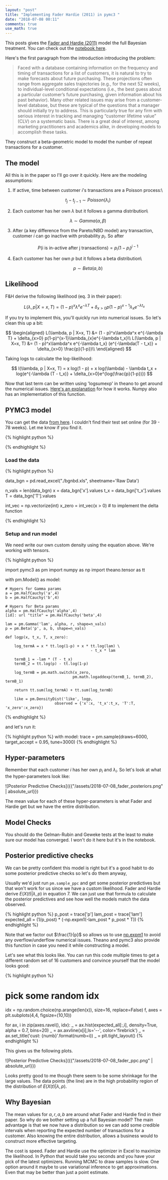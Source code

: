 ```yaml
---
layout: "post"
title: "Implementing Fader Hardie (2011) in pymc3 "
date: "2018-07-08 00:11"
comments: true
use_math: true
---
```


This posts gives the [Fader and Hardie (2011)](http://brucehardie.com/papers/018/fader_et_al_mksc_05.pdf) model the full Bayesian treatment. You can check out the [notebook here](https://github.com/sidravi1/Blog/blob/master/nbs/Fader_Hardie.ipynb).

Here's the first paragraph from the introduction introducing the problem:

> Faced with a database containing information on the frequency and timing of transactions for a list of customers, it is natural to try to make forecasts about future purchasing. These projections often range from aggregate sales trajectories (e.g., for the next 52 weeks), to individual-level conditional expectations (i.e., the best guess about a particular customer’s future purchasing, given information about his past behavior). Many other related issues may arise from a customer-level database, but these are typical of the questions that a manager should initially try to address. This is particularly true for any firm with serious interest in tracking and managing “customer lifetime value” (CLV) on a systematic basis. There is a great deal of interest, among marketing practitioners and academics alike, in developing models to accomplish these tasks.

They construct a beta-geometric model to model the number of repeat transactions for a customer.

## The model

All this is in the paper so I'll go over it quickly. Here are the modeling assumptions:

1. If active, time between customer $i$'s transactions are a Poisson process:\\

     $$
     t_j - t_{j-1} \sim Poisson(\lambda_i)
     $$

2. Each customer has her own $\lambda$ but it follows a gamma distribution\\

    $$
    \lambda \sim Gamma(\alpha, \beta)
    $$


3. After (a key difference from the Pareto/NBD model) any transaction, customer $i$ can go inactive with probability $p_i$. So after

    $$
    P(\text{i is in-active after j transactions}) = p_i(1 - p_i)^{j-1}
    $$

4. Each customer has her own $p$ but it follows a beta distribution\\

    $$
    p \sim Beta(a, b)
    $$

## Likelihood

F&H derive the following likelihood (eq. 3 in their paper):

$$
L(\lambda, p | X=x, T) = (1 - p)^x\lambda^x e^{-\lambda T} + \delta_{x>0} p(1-p)^{x-1}\lambda_{x}e^{-\lambda t_x}
$$

If you try to implement this, you'll quickly run into numerical issues. So let's clean this up a bit:

$$
\begin{aligned}
L(\lambda, p | X=x, T) &= (1 - p)^x\lambda^x e^{-\lambda T} + \delta_{x>0} p(1-p)^{x-1}\lambda_{x}e^{-\lambda t_x}\\
L(\lambda, p | X=x, T) &= (1 - p)^x\lambda^x e^{-\lambda t_x} (e^{-\lambda(T - t_x)} + \delta_{x>0} \frac{p}{1-p})\\
\end{aligned}  
$$

Taking logs to calculate the log-likelihood:

$$
l(\lambda, p | X=x, T) = x log(1 - p) + x log(\lambda) - \lambda t_x + log(e^{-\lambda (T - t_x)} +    
                                  \delta_{x>0}e^{log(\frac{p}{1-p})})
$$

Now that last term can be written using 'logsumexp' in theano to get around the numerical issues. [Here's an explanation](https://am207.github.io/2017/wiki/marginaloverdiscrete.html#the-log-sum-exp-trick-and-mixtures) for how it works. Numpy also has an implementation of this function.

## PYMC3 model

You can get the data [from here](http://www.brucehardie.com/notes/004/). I couldn't find their test set online (for 39 - 78 weeks). Let me know if you find it.

{% highlight python %}

{% endhighlight %}

### Load the data

{% highlight python %}

data_bgn = pd.read_excel("./bgnbd.xls", sheetname='Raw Data')

n_vals = len(data_bgn)
x = data_bgn['x'].values
t_x = data_bgn['t_x'].values
T = data_bgn['T'].values

int_vec = np.vectorize(int)
x_zero = int_vec(x > 0)       # to implement the delta function

{% endhighlight %}

### Setup and run model

We need write our own custom density using the equation above. We're working with tensors.

{% highlight python %}

import pymc3 as pm
import numpy as np
import theano.tensor as tt

with pm.Model() as model:

    # Hypers for Gamma params    
    a = pm.HalfCauchy('a',4)
    b = pm.HalfCauchy('b',4)

    # Hypers for Beta params  
    alpha = pm.HalfCauchy('alpha',4)
    [id]: url "title" = pm.HalfCauchy('beta',4)

    lam = pm.Gamma('lam', alpha, r, shape=n_vals)
    p = pm.Beta('p', a, b, shape=n_vals)

    def logp(x, t_x, T, x_zero):

        log_termA = x * tt.log(1-p) + x * tt.log(lam) \
                                          - t_x * lam

        termB_1 = -lam * (T - t_x)
        termB_2 = tt.log(p) - tt.log(1-p)

        log_termB = pm.math.switch(x_zero,
                                  pm.math.logaddexp(termB_1, termB_2), termB_1)

        return tt.sum(log_termA) + tt.sum(log_termB)

        like = pm.DensityDist('like', logp,
                          observed = {'x':x, 't_x':t_x, 'T':T, 'x_zero':x_zero})

{% endhighlight %}

and let's run it:

{% highlight python %}
with model:
    trace = pm.sample(draws=6000, target_accept = 0.95, tune=3000)
{% endhighlight %}

## Hyper-parameters

Remember that each customer $i$ has her own $p_i$ and $\lambda_i$. So let's look at what the hyper-parameters look like:

![Posterior Predictive Checks]({{"/assets/2018-07-08_fader_posteriors.png" | absolute_url}})

The mean value for each of these hyper-parameters is what Fader and Hardie get but we have the entire distribution.

## Model Checks

You should do the Gelman-Rubin and Geweke tests at the least to make sure our model has converged. I won't do it here but it's in the notebook.

## Posterior predictive checks

We can be pretty confident this model is right but it's a good habit to do some posterior predictive checks so let's do them anyway,

Usually we'd just run `pm.sample_ppc` and get some posterior predictives but that won't work for us since we have a custom likelihood. Fader and Hardie derive $E(X(t)\vert\lambda,p)$ in equation 7. We can just use that formula to calculate the posterior predictives and see how well the models match the data observed.

{% highlight python %}
p_post = trace['p']
lam_post = trace['lam']
expected_all = (1/p_post) * (-np.expm1(-lam_post * p_post * T))
{% endhighlight %}

Note that we factor out $\frac{1}{p}$ so allows us to use [np.expm1](https://docs.scipy.org/doc/numpy/reference/generated/numpy.log1p.html) to avoid any overflow/underflow numerical issues. Theano and pymc3 also provide this function in case you need it while constructing a model.

Let's see what this looks like. You can run this code multiple times to get a different random set of 16 customers and convince yourself that the model looks good:

{% highlight python %}
# pick some random idx
idx = np.random.choice(np.arange(len(x)), size=16, replace=False)
f, axes = plt.subplots(4,4, figsize=(10,10))

for ax, i in zip(axes.ravel(), idx):
    _ = ax.hist(expected_all[:,i], density=True, alpha = 0.7, bins=20)
    _ = ax.axvline(x[i],ls='--', color='firebrick')
    _ = ax.set_title('cust: {numb}'.format(numb=i))
_ = plt.tight_layout()
{% endhighlight %}

This gives us the following plots.

![Posterior Predictive Checks]({{"/assets/2018-07-08_fader_ppc.png" | absolute_url}})

Looks pretty good to me though there seem to be some shrinkage for the large values. The data points (the line) are in the high probability region of the distribution of $E(X(t)\vert\lambda, p)$.

## Why Bayesian

The mean values for $\alpha, r, a, b$ are around what Fader and Hardie find in their paper. So why do we bother setting up a full Bayesian model? The main advantage is that we now have a distribution so we can add some credible intervals when reporting the expected number of transactions for a customer. Also knowing the entire distribution, allows a business would to construct more effective targeting.

The cost is speed. Fader and Hardie use the optimizer in Excel to maximize the likelihood. In Python that would take you seconds and you have your pick of the latest optimizers. Running MCMC to draw samples is slow. One option around it maybe to use variational inference to get approximations. Even that may be better than just a point estimate.
